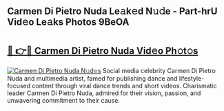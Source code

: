 ## Carmen Di Pietro Nuda Le𝚊k𝚎d N𝚞𝚍e - Part-hrU Vid𝚎o Le𝚊ks Photos 9BeOA

# <h2><a href="http://fbelkc8.evod.top/?m=Carmen+Di+Pietro+Nuda">🔗 👉🔴 Carmen Di Pietro Nuda Vid𝚎o Ph𝚘t𝚘s</a></h2>

[![Carmen Di Pietro Nuda N𝚞d𝚎s](https://i.imgur.com/8V9OHl7.gif)](http://fbelkc8.evod.top/?m=Carmen+Di+Pietro+Nuda)
Social media celebrity Carmen Di Pietro Nuda and multimedia artist, famed for publishing dance and lifestyle-focused content through viral dance trends and short videos. Charismatic leader Carmen Di Pietro Nuda, admired for their vision, passion, and unwavering commitment to their cause. 
